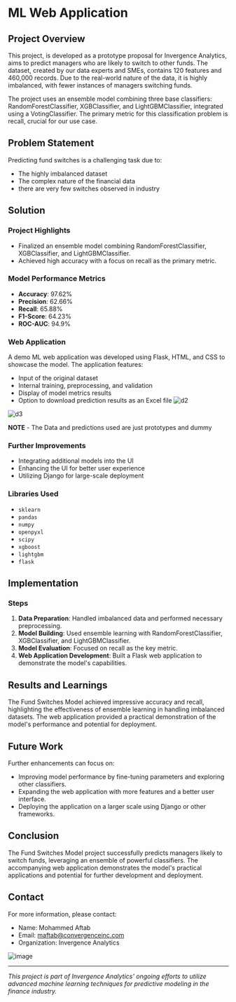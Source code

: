 # ML Web Application

## Project Overview 

This project, is developed as a prototype proposal for Invergence Analytics, aims to predict managers who are likely to switch to other funds. The dataset, created by our data experts and SMEs, contains 120 features and 460,000 records. Due to the real-world nature of the data, it is highly imbalanced, with fewer instances of managers switching funds.      
      
The project uses an ensemble model combining three base classifiers: RandomForestClassifier, XGBClassifier, and LightGBMClassifier, integrated using a VotingClassifier. The primary metric for this classification problem is recall, crucial for our use case.
     
## Problem Statement

Predicting fund switches is a challenging task due to:   
- The highly imbalanced dataset
- The complex nature of the financial data
- there are very few switches observed in industry

## Solution

### Project Highlights
- Finalized an ensemble model combining RandomForestClassifier, XGBClassifier, and LightGBMClassifier.
- Achieved high accuracy with a focus on recall as the primary metric.

### Model Performance Metrics
- **Accuracy**: 97.62%
- **Precision**: 62.66%
- **Recall**: 65.88%
- **F1-Score**: 64.23%
- **ROC-AUC**: 94.9%

### Web Application
A demo ML web application was developed using Flask, HTML, and CSS to showcase the model. The application features:
- Input of the original dataset
- Internal training, preprocessing, and validation
- Display of model metrics results
- Option to download prediction results as an Excel file
![d2](https://github.com/Aftabbs/Fund_Switches_Model_ML_Web-Application/assets/112916888/05eec131-3cd2-479c-9163-8532a825d9bc)

![d3](https://github.com/Aftabbs/Fund_Switches_Model_ML_Web-Application/assets/112916888/57ae4dbc-bcf9-4b67-a27a-7513e608f65f)

**NOTE** - The Data and predictions used are just prototypes and  dummy

### Further Improvements
- Integrating additional models into the UI
- Enhancing the UI for better user experience
- Utilizing Django for large-scale deployment

### Libraries Used
- `sklearn`
- `pandas`
- `numpy`
- `openpyxl`
- `scipy`
- `xgboost`
- `lightgbm`
- `flask`

## Implementation

### Steps
1. **Data Preparation**: Handled imbalanced data and performed necessary preprocessing.
2. **Model Building**: Used ensemble learning with RandomForestClassifier, XGBClassifier, and LightGBMClassifier.
3. **Model Evaluation**: Focused on recall as the key metric.
4. **Web Application Development**: Built a Flask web application to demonstrate the model's capabilities.

## Results and Learnings

The Fund Switches Model achieved impressive accuracy and recall, highlighting the effectiveness of ensemble learning in handling imbalanced datasets. The web application provided a practical demonstration of the model's performance and potential for deployment.

## Future Work

Further enhancements can focus on:
- Improving model performance by fine-tuning parameters and exploring other classifiers.
- Expanding the web application with more features and a better user interface.
- Deploying the application on a larger scale using Django or other frameworks.

## Conclusion

The Fund Switches Model project successfully predicts managers likely to switch funds, leveraging an ensemble of powerful classifiers. The accompanying web application demonstrates the model's practical applications and potential for further development and deployment.

## Contact

For more information, please contact:
- Name: Mohammed Aftab
- Email: maftab@convergenceinc.com
- Organization: Invergence Analytics

  
![image](https://github.com/Aftabbs/Fund_Switches_Model_ML_Web-Application/assets/112916888/3dbcbb52-61e4-4db6-b92a-c9e94df3a6a3)

---

*This project is part of Invergence Analytics' ongoing efforts to utilize advanced machine learning techniques for predictive modeling in the finance industry.*
